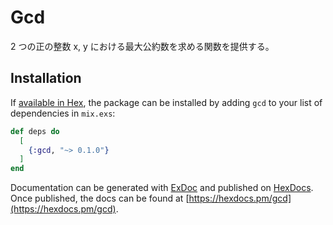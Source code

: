 # Gcd

2 つの正の整数 x, y における最大公約数を求める関数を提供する。

## Installation

If [available in Hex](https://hex.pm/docs/publish), the package can be installed
by adding `gcd` to your list of dependencies in `mix.exs`:

```elixir
def deps do
  [
    {:gcd, "~> 0.1.0"}
  ]
end
```

Documentation can be generated with [ExDoc](https://github.com/elixir-lang/ex_doc)
and published on [HexDocs](https://hexdocs.pm). Once published, the docs can
be found at [https://hexdocs.pm/gcd](https://hexdocs.pm/gcd).
